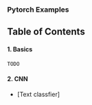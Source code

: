 ### Pytorch Examples

## Table of Contents

#### 1. Basics

    TODO

#### 2. CNN
* [Text classfier]
